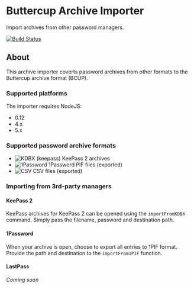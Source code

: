 # Buttercup Archive Importer
Import archives from other password managers.

[![Build Status](https://travis-ci.org/perry-mitchell/buttercup-importer.svg?branch=master)](https://travis-ci.org/perry-mitchell/buttercup-importer)

## About
This archive importer coverts password archives from other formats to the Buttercup archive format (BCUP).

### Supported platforms
The importer requires NodeJS:

 * 0.12
 * 4.x
 * 5.x

### Supported password archive formats

* ![KDBX (keepass)](https://img.shields.io/badge/KDBX-Full-brightgreen.svg) KeePass 2 archives
* ![1Password](https://img.shields.io/badge/1PIF-Pending-yellow.svg) 1Password PIF files (exported)
* ![CSV](https://img.shields.io/badge/CSV-None-red.svg) CSV files (exported)

### Importing from 3rd-party managers

#### KeePass 2

KeePass archives for KeePass 2 can be opened using the `importFromKDBX` command. Simply pass the filename, password and destination path.

#### 1Password

When your archive is open, choose to export all entries to 1PIF format. Provide the path and destination to the `importFrom1PIF` function.

#### LastPass

_Coming soon_
